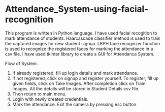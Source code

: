 # Attendance_System-using-facial-recognition

This program is written in Python language. I have used facial recogition to mark attendance of students. Haarcascade classifier method is used to train the captured images for new student signup. LBPH face recognizer function is used to recognize the registered faces for marking the attendance in a csv file. I have used tkinter library to create a GUI for Attendanca System.

Flow of System:
1. If already registered, fill up login details and mark attendance.
2. If not registered, click on signup and register yourself. To register, fill up given fields, click on Take Images. After completion click on Train Images. All the details will be stored in Student Details.csv file.
3. Then return to main menu.
4. Login with newly created credentials.
5. Mark the attendance. Exit the camera by pressing esc button
